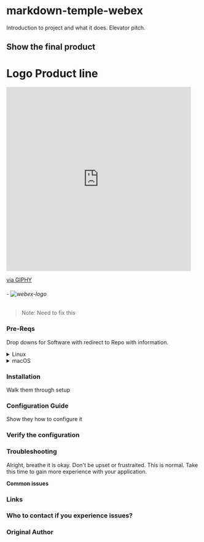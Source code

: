 # markdown-temple-webex
Introduction to project and what it does. Elevator pitch.

## Show the final product

# Logo Product line

<iframe src="https://giphy.com/embed/txIDYvzQ7wIB7N3PE3" width="480" height="480" frameBorder="0" class="giphy-embed" allowFullScreen></iframe><p><a href="https://giphy.com/gifs/txIDYvzQ7wIB7N3PE3">via GIPHY</a></p>

###### - ![webex-logo](https://user-images.githubusercontent.com/9085386/171046165-eb1a74a9-87c4-4d78-b58e-a3b3e9e4ab82.jpg)
>Note: Need to fix this

### Pre-Reqs
Drop downs for Software with redirect to Repo with information.
<details>
<summary>Linux</summary>
Redirect to that repository
</details>

<details>
<summary>macOS</summary>
</details>

### Installation

Walk them through setup

### Configuration Guide

Show they how to configure it

### Verify the configuration

### Troubleshooting

Alright, breathe it is okay. Don't be upset or frustraited. This is normal. Take this time to gain more experience with your application.

**Common issues**

### Links
[homebrew]: https://formulae.brew.sh/formula/zoxide
[emacs]: https://www.gnu.org/software/emacs/

### Who to contact if you experience issues?
[linkedin]: https://www.gnu.org/software/emacs/

### Original Author





